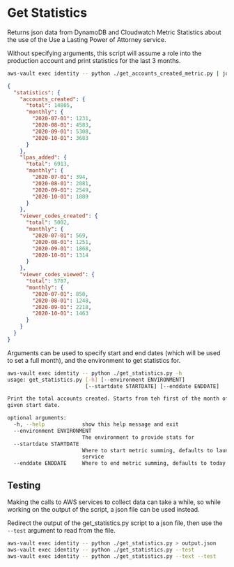 # Get Statistics

Returns json data from DynamoDB and Cloudwatch Metric Statistics about the use of the Use a Lasting Power of Attorney service.

Without specifying arguments, this script will assume a role into the production account and print statistics for the last 3 months.

```bash
aws-vault exec identity -- python ./get_accounts_created_metric.py | jq
```

```json
{
  "statistics": {
    "accounts_created": {
      "total": 14805,
      "monthly": {
        "2020-07-01": 1231,
        "2020-08-01": 4583,
        "2020-09-01": 5308,
        "2020-10-01": 3683
      }
    },
    "lpas_added": {
      "total": 6913,
      "monthly": {
        "2020-07-01": 394,
        "2020-08-01": 2081,
        "2020-09-01": 2549,
        "2020-10-01": 1889
      }
    },
    "viewer_codes_created": {
      "total": 5002,
      "monthly": {
        "2020-07-01": 569,
        "2020-08-01": 1251,
        "2020-09-01": 1868,
        "2020-10-01": 1314
      }
    },
    "viewer_codes_viewed": {
      "total": 5787,
      "monthly": {
        "2020-07-01": 858,
        "2020-08-01": 1248,
        "2020-09-01": 2218,
        "2020-10-01": 1463
      }
    }
  }
}
```

Arguments can be used to specify start and end dates (which will be used to set a full month), and the environment to get statistics for.

```bash
aws-vault exec identity -- python ./get_statistics.py -h
usage: get_statistics.py [-h] [--environment ENVIRONMENT]
                         [--startdate STARTDATE] [--enddate ENDDATE]

Print the total accounts created. Starts from teh first of the month of the
given start date.

optional arguments:
  -h, --help            show this help message and exit
  --environment ENVIRONMENT
                        The environment to provide stats for
  --startdate STARTDATE
                        Where to start metric summing, defaults to launch of
                        service
  --enddate ENDDATE     Where to end metric summing, defaults to today
```

## Testing

Making the calls to AWS services to collect data can take a while, so while working on the output of the script, a json file can be used instead.

Redirect the output of the get_statistics.py script to a json file, then use the `--test` argument to read from the file.

```bash
aws-vault exec identity -- python ./get_statistics.py > output.json
aws-vault exec identity -- python ./get_statistics.py --test
aws-vault exec identity -- python ./get_statistics.py --text --test
```
